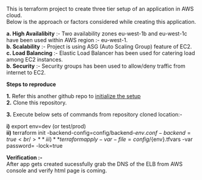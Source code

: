 This is terraform project to create three tier setup of an application in AWS cloud. <br />
Below is the approach or factors considered while creating this application.

**a. High Availalibity** :- Two availability zones eu-west-1b and eu-west-1c have been used within AWS region :- eu-west-1.<br />
**b. Scalability** :- Project is using ASG (Auto Scaling Group) feature of EC2.<br />
**c. Load Balancing** :- Elastic Load Balancer has been used for catering load among EC2 instances.<br />
**b. Security** :- Security groups has been used to allow/deny traffic from internet to EC2.<br />

**Steps to reproduce**

**1.** Refer this another github repo to [initialize the setup](https://github.com/ajayk65/initialize-setup)<br />
**2.** Clone this repository.

**3.** Execute below sets of commands from repository cloned location:-<br />

**i)** export env=dev (or test/prod)<br />
**ii)** terraform init -backend-config=config/backend-${env}.conf -backend=true<br />
**iii)** terraform apply -var-file=config/${env}.tfvars -var password=<db password> -lock=true<br />



**Verification :-**<br />
After app gets created sucessfully grab the DNS of the ELB from AWS console and verify html page is coming.
